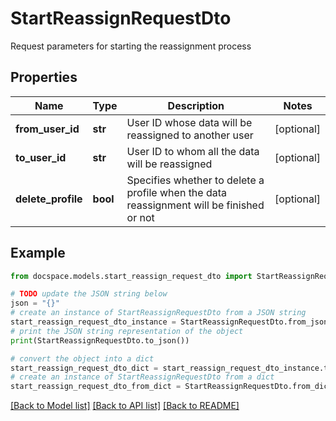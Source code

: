 # StartReassignRequestDto

Request parameters for starting the reassignment process

## Properties

Name | Type | Description | Notes
------------ | ------------- | ------------- | -------------
**from_user_id** | **str** | User ID whose data will be reassigned to another user | [optional] 
**to_user_id** | **str** | User ID to whom all the data will be reassigned | [optional] 
**delete_profile** | **bool** | Specifies whether to delete a profile when the data reassignment will be finished or not | [optional] 

## Example

```python
from docspace.models.start_reassign_request_dto import StartReassignRequestDto

# TODO update the JSON string below
json = "{}"
# create an instance of StartReassignRequestDto from a JSON string
start_reassign_request_dto_instance = StartReassignRequestDto.from_json(json)
# print the JSON string representation of the object
print(StartReassignRequestDto.to_json())

# convert the object into a dict
start_reassign_request_dto_dict = start_reassign_request_dto_instance.to_dict()
# create an instance of StartReassignRequestDto from a dict
start_reassign_request_dto_from_dict = StartReassignRequestDto.from_dict(start_reassign_request_dto_dict)
```
[[Back to Model list]](../README.md#documentation-for-models) [[Back to API list]](../README.md#documentation-for-api-endpoints) [[Back to README]](../README.md)


